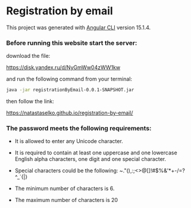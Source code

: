# Registration by email

This project was generated with [Angular CLI](https://github.com/angular/angular-cli) version 15.1.4.

### Before running this website start the server:

download the file:

https://disk.yandex.ru/d/NyGmWw04zWW1kw

and run the following command from your terminal:
```sh
java -jar registrationByEmail-0.0.1-SNAPSHOT.jar 
```

then follow the link:

https://natastaselko.github.io/registration-by-email/

###	The password meets the following requirements:

-	It is allowed to enter any Unicode character.

-	It is required to contain at least one uppercase and one lowercase English alpha characters, one digit and one special character.

- Special characters could be the following: ~."(),:;<>@[]!#$%&'*+-/=?^_`{|}

- The minimum number of characters is 6.

- The maximum number of characters is 20
